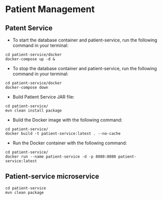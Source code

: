 # Patient Management

## Patent Service

* To start the database container and patient-service, run the following command in your terminal:

```shell
cd patient-service/docker
docker-compose up -d &
```

* To stop the database container and patient-service, run the following command in your terminal:

```shell
cd patient-service/docker
docker-compose down
```

* Build Patient Service JAR file:

```shell
cd patient-service/
mvn clean install package
```

* Build the Docker image with the following command:

```shell
cd patient-service/
docker build -t patient-service:latest . --no-cache
```

* Run the Docker container with the following command:

```shell
cd patient-service/
docker run --name patient-service -d -p 8080:8080 patient-service:latest
```

## Patient-service microservice

```shell
cd patient-service
mvn clean package
